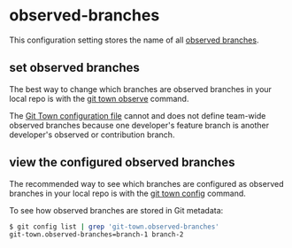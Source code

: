 # observed-branches

This configuration setting stores the name of all
[observed branches](../branch-types.md#observed-branches).

## set observed branches

The best way to change which branches are observed branches in your local repo
is with the [git town observe](../commands/observe.md) command.

The [Git Town configuration file](../configuration-file.md) cannot and does not
define team-wide observed branches because one developer's feature branch is
another developer's observed or contribution branch.

## view the configured observed branches

The recommended way to see which branches are configured as observed branches in
your local repo is with the [git town config](../commands/config.md) command.

To see how observed branches are stored in Git metadata:

```bash
$ git config list | grep 'git-town.observed-branches'
git-town.observed-branches=branch-1 branch-2
```
